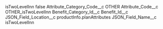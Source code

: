 <?xml version="1.0" encoding="UTF-8"?>
<CustomMetadata xmlns="http://soap.sforce.com/2006/04/metadata" xmlns:xsi="http://www.w3.org/2001/XMLSchema-instance" xmlns:xsd="http://www.w3.org/2001/XMLSchema">
    <label>isTwoLevelInn</label>
    <protected>false</protected>
    <values>
        <field>Attribute_Category_Code__c</field>
        <value xsi:type="xsd:string">OTHER</value>
    </values>
    <values>
        <field>Attribute_Code__c</field>
        <value xsi:type="xsd:string">OTHER_isTwoLevelInn</value>
    </values>
    <values>
        <field>Benefit_Category_Id__c</field>
        <value xsi:nil="true"/>
    </values>
    <values>
        <field>Benefit_Id__c</field>
        <value xsi:nil="true"/>
    </values>
    <values>
        <field>JSON_Field_Location__c</field>
        <value xsi:type="xsd:string">productInfo.planAttributes</value>
    </values>
    <values>
        <field>JSON_Field_Name__c</field>
        <value xsi:type="xsd:string">isTwoLevelInn</value>
    </values>
</CustomMetadata>

